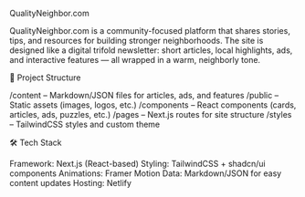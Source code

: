 QualityNeighbor.com

QualityNeighbor.com is a community-focused platform that shares stories, tips, and resources for building stronger neighborhoods. The site is designed like a digital trifold newsletter: short articles, local highlights, ads, and interactive features — all wrapped in a warm, neighborly tone.

📂 Project Structure

/content – Markdown/JSON files for articles, ads, and features
/public – Static assets (images, logos, etc.)
/components – React components (cards, articles, ads, puzzles, etc.)
/pages – Next.js routes for site structure
/styles – TailwindCSS styles and custom theme

🛠️ Tech Stack

Framework: Next.js (React-based)
Styling: TailwindCSS + shadcn/ui components
Animations: Framer Motion
Data: Markdown/JSON for easy content updates
Hosting: Netlify


